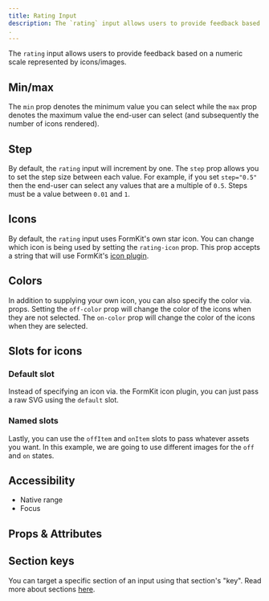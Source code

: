 ```yaml
---
title: Rating Input
description: The `rating` input allows users to provide feedback based on a numeric scale represented by icons/images.
.
---
```


<InputPageHero title="Rating"></InputPageHero>

<!-- Installation  -->

The `rating` input allows users to provide feedback based on a numeric scale represented by icons/images.

<example
name="Rating"
file="/_content/examples/rating/rating-base.vue"></example>

## Min/max

The `min` prop denotes the minimum value you can select while the `max` prop denotes the maximum value the end-user can select (and subsequently the number of icons rendered).

<example
name="Rating"
file="/_content/examples/rating/rating-min-max.vue"></example>

## Step

By default, the `rating` input will increment by one. The `step` prop allows you to set the step size between each value. For example, if you set `step="0.5"` then the end-user can select any values that are a multiple of `0.5`. Steps must be a value between `0.01` and `1`.

<example
name="Rating"
file="/_content/examples/rating/rating-step.vue"></example>


## Icons

By default, the `rating` input uses FormKit's own star icon. You can change which icon is being used by setting the `rating-icon` prop. This prop accepts a string that will use FormKit's [icon plugin](/plugins/icons).

<example
name="Rating"
file="/_content/examples/rating/rating-icon.vue"></example>

## Colors

In addition to supplying your own icon, you can also specify the color via. props. Setting the `off-color` prop will change the color of the icons when they are not selected. The `on-color` prop will change the color of the icons when they are selected.

<example
name="Rating"
file="/_content/examples/rating/rating-colors.vue"></example>

## Slots for icons

### Default slot

Instead of specifying an icon via. the FormKit icon plugin, you can just pass a raw SVG using the `default` slot.

<example
name="Rating"
file="/_content/examples/rating/rating-default-slot.vue"></example>

### Named slots

Lastly, you can use the `offItem` and `onItem` slots to pass whatever assets you want. In this example, we are going to use different images for the `off` and `on` states.

<example
name="Rating"
file="/_content/examples/rating/rating-named-slots.vue"></example>

## Accessibility

- Native range
- Focus

## Props & Attributes

<reference-table input="rating" :data="[
{prop: 'min', type: 'Number', default: '0', description: 'The minimum number of icons that can be selected.'},
{prop: 'max', type: 'Number', default: '5', description: 'The maximum number of icons that are rendered.'},
{prop: 'step', type: 'Number', default: '1', description: 'The step or increment that should be applied to the `rating` icons. Accepted values are between `0.1` and `1`'},
{prop: 'hover-highlight', type: 'Boolean', default: 'true', description: 'Determines whether to show the onColor applied when the `rating` input is hovered over.'},
{prop: 'off-color', type: 'String', default: 'undefined', description: 'Sets the color to be applied on the given icons when they have not been selected.'},
{prop: 'on-color', type: 'String', default: 'undefined', description: 'Sets the color to be applied on the given icons when they have been selected.'}]">
</reference-table>

## Section keys

You can target a specific section of an input using that section's "key". Read more about sections [here](/essentials/inputs#sections).

<div>
  <formkit-input-diagram />
</div>

<reference-table type="sectionKeys" primary="section-key" :without="[]">
</reference-table>
